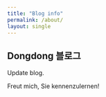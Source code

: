 ```yaml
---
title: "Blog info"
permalink: /about/
layout: single
---
```


## Dongdong 블로그

Update blog.

Freut mich, Sie kennenzulernen!

